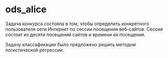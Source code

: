 # ods_alice
Задача конкурса состояла в том, чтобы определить конкретного пользователя сети Интернет по сессии посещения веб-сайтов. Сессия состоит из десяти посещений сайтов и времени их посещения.

Задачу классафикации было предложено решить методом логистической регрессии.
